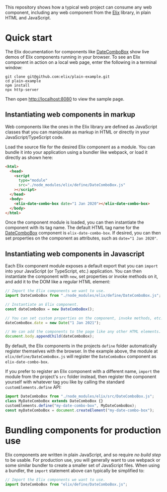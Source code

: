 <!--
If you update this file, also check to see whether to updates need to be reflected on the similar Getting Started page at http://component.kitchen/elix/getting_started.
-->

This repository shows how a typical web project can consume any web component, including any web component from the [Elix](https://component.kitchen/Elix) library, in plain HTML and JavaScript.

# Quick start

The Elix documentation for components like [DateComboBox](https://component.kitchen/elix/DateComboBox) show live demos of Elix components running in your browser. To see an Elix component in action on a local web page, enter the following in a terminal window:

```
git clone git@github.com:elix/plain-example.git
cd plain-example
npm install
npx http-server
```

Then open [http://localhost:8080](http://localhost:8080) to view the sample page.

## Instantiating web components in markup

Web components like the ones in the Elix library are defined as JavaScript classes that you can manipulate as markup in HTML or directly in your JavaScript/TypeScript code.

Load the source file for the desired Elix component as a module. You can bundle it into your application using a bundler like webpack, or load it directly as shown here:

```html
<html>
  <head>
    <script
      type="module"
      src="./node_modules/elix/define/DateComboBox.js"
    ></script>
  </head>
  <body>
    <elix-date-combo-box date="1 Jan 2020"></elix-date-combo-box>
  </body>
</html>
```

Once the component module is loaded, you can then instantiate the component with its tag name. The default HTML tag name for the [DateComboBox](https://component.kitchen/elix/DateComboBox) component is `elix-date-combo-box`. If desired, you can then set properties on the component as attributes, such as `date="1 Jan 2020"`.

## Instantiating web components in Javascript

Each Elix component module exposes a default export that you can `import` into your JavaScript (or TypeScript, etc.) application. You can then instantiate the component with `new`, set properties or invoke methods on it, and add it to the DOM like a regular HTML element:

```js
// Import the Elix components we want to use.
import DateComboBox from "./node_modules/elix/define/DateComboBox.js";

// Instantiate an Elix component.
const dateComboBox = new DateComboBox();

// You can set custom properties on the component, invoke methods, etc.
dateComboBox.date = new Date("1 Jan 2021");

// We can add the components to the page like any other HTML elements.
document.body.appendChild(dateComboBox);
```

By default, the Elix components in the projects `define` folder automatically register themselves with the browser. In the example above, the module at `elix/define/DateComboBox.js` will register the `DateComboBox` component as `elix-date-combo-box`.

If you prefer to register an Elix component with a different name, `import` the module from the project's `src` folder instead, then register the component yourself with whatever tag you like by calling the standard `customElements.define` API:

```js
import DateComboBox from "./node_modules/elix/src/DateComboBox.js";
class MyDateComboBox extends DateComboBox {}
customElements.define("my-date-combo-box", MyDateComboBox);
const myDateComboBox = document.createElement("my-date-combo-box");
```

# Bundling components for production use

Elix components are written in plain JavaScript, and so require _no build step_ to be usable. For production use, you will generally want to use webpack or some similar bundler to create a smaller set of JavaScript files. When using a bundler, the `import` statement above can typically be simplified to:

```js
// Import the Elix components we want to use.
import DateComboBox from "elix/define/DateComboBox.js";
```
